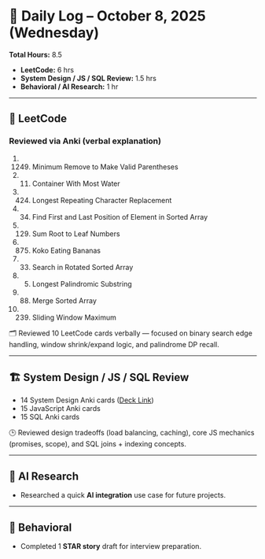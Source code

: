 # 📅 Daily Log – October 8, 2025 (Wednesday)

**Total Hours:** 8.5  
- **LeetCode:** 6 hrs  
- **System Design / JS / SQL Review:** 1.5 hrs  
- **Behavioral / AI Research:** 1 hr  

---

## 🧠 LeetCode
### Reviewed via Anki (verbal explanation)
1. 1249. Minimum Remove to Make Valid Parentheses  
2. 11. Container With Most Water  
3. 424. Longest Repeating Character Replacement  
4. 34. Find First and Last Position of Element in Sorted Array  
5. 129. Sum Root to Leaf Numbers  
6. 875. Koko Eating Bananas  
7. 33. Search in Rotated Sorted Array  
8. 5. Longest Palindromic Substring  
9. 88. Merge Sorted Array  
10. 239. Sliding Window Maximum  

🗂️ Reviewed 10 LeetCode cards verbally — focused on binary search edge handling, window shrink/expand logic, and palindrome DP recall.

---

## 🏗️ System Design / JS / SQL Review
- 14 System Design Anki cards ([Deck Link](https://ankiweb.net/shared/info/1839895306))  
- 15 JavaScript Anki cards  
- 15 SQL Anki cards  

🕒 Reviewed design tradeoffs (load balancing, caching), core JS mechanics (promises, scope), and SQL joins + indexing concepts.

---

## 🤖 AI Research
- Researched a quick **AI integration** use case for future projects.

---

## 💬 Behavioral
- Completed 1 **STAR story** draft for interview preparation.